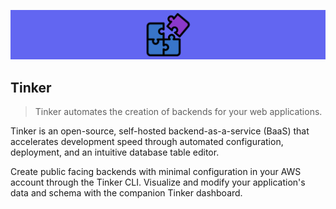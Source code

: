 ![logo](https://github.com/tinker-base/tinker-dashboard/blob/3134d64e41001ebe7704bb6ef6eddbbc2d77e8ef/src/images/SVG%20Vector%20Files/tinker_wide_bar.png)

## Tinker
> Tinker automates the creation of backends for your web applications.

Tinker is an open-source, self-hosted backend-as-a-service (BaaS) that accelerates development speed through automated configuration, deployment, and an intuitive database table editor.

Create public facing backends with minimal configuration in your AWS account through the Tinker CLI. Visualize and modify your application's data and schema with the companion Tinker dashboard.
